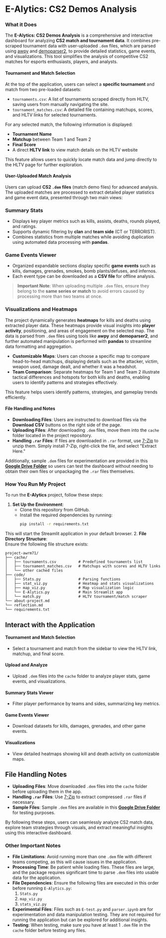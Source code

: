 # E-Alytics: CS2 Demos Analysis  

### What it Does  

The **E-Alytics: CS2 Demos Analysis** is a comprehensive and interactive dashboard for analyzing **CS2 match and tournament data**. It combines pre-scraped tournament data with user-uploaded `.dem` files, which are parsed using [awpy](https://github.com/pnxenopoulos/awpy) and [demoparser2](https://github.com/akiver/demoparser2), to provide detailed statistics, game events, and visualizations. This tool simplifies the analysis of competitive CS2 matches for esports enthusiasts, players, and analysts.


#### **Tournament and Match Selection**  
At the top of the application, users can select a **specific tournament** and match from two pre-loaded datasets:  
- `tournaments.csv`: A list of tournaments scraped directly from HLTV, saving users from manually navigating the site.  
- `tournament_matches.csv`: A detailed file containing matchups, scores, and HLTV links for selected tournaments.  

For any selected match, the following information is displayed:  
- **Tournament Name**  
- **Matchup** between Team 1 and Team 2  
- **Final Score**  
- A direct **HLTV link** to view match details on the HLTV website  

This feature allows users to quickly locate match data and jump directly to the HLTV page for further exploration.  

#### **User-Uploaded Match Analysis**  
Users can upload **CS2 `.dem` files** (match demo files) for advanced analysis. The uploaded matches are processed to extract detailed player statistics and game event data, presented through two main views:  

### **Summary Stats**  
- Displays key player metrics such as kills, assists, deaths, rounds played, and ratings.  
- Supports dynamic filtering by **clan** and **team side** (CT or TERRORIST).  
- Combines statistics from multiple matches while avoiding duplication using automated data processing with **pandas**.  

### **Game Events Viewer**  
- Organized expandable sections display specific **game events** such as kills, damages, grenades, smokes, bomb plants/defuses, and infernos.  
- Each event type can be downloaded as a **CSV file** for offline analysis.  

> **Important Note**: When uploading multiple `.dem` files, ensure they belong to the **same series or match** to avoid errors caused by processing more than two teams at once.  

### **Visualizations and Heatmaps**  
The project dynamically generates **heatmaps** for kills and deaths using extracted player data. These heatmaps provide visual insights into **player activity**, positioning, and areas of engagement on the selected map. The data is parsed from `.dem` files using tools like **awpy** and **demoparser2**, and further automated manipulation is performed with **pandas** to streamline data formatting and aggregation.  

- **Customizable Maps**: Users can choose a specific map to compare head-to-head matchups, displaying details such as the attacker, victim, weapon used, damage dealt, and whether it was a headshot.  
- **Team Comparison**: Separate heatmaps for Team 1 and Team 2 illustrate tactical differences and hotspots for both kills and deaths, enabling users to identify patterns and strategies effectively.  

This feature helps users identify patterns, strategies, and gameplay trends efficiently.  

#### **File Handling and Notes**  
- **Downloading Files**: Users are instructed to download files via the **Download CSV** buttons on the right side of the page.  
- **Uploading Files**: After downloading `.dem` files, move them into the `cache` folder located in the project repository.  
- **Handling `.rar` Files**: If files are downloaded in `.rar` format, use [7-Zip](https://www.7-zip.org/) to unzip them. Simply install 7-Zip, right-click the file, and select "Extract Here."  

Additionally, sample `.dem` files for experimentation are provided in this **[Google Drive Folder](https://drive.google.com/drive/folders/1X8OYkH8YUKpLdyED9k47Dp0YBHXQg_ne?usp=sharing)** so users can test the dashboard without needing to obtain their own files or unpackaging the `.rar` files themselves.  

### How You Run My Project  

To run the **E-Alytics** project, follow these steps:  

1. **Set Up the Environment**:  
   - Clone this repository from GitHub.  
   - Install the required dependencies by running:  
     ```bash
     pip install -r requirements.txt
     ```  
This will start the Streamlit application in your default browser.
2. **File Directory Structure**:  
   Ensure the following file structure exists:  
   ```plaintext
   project-awrm71/
   ├── cache/
   │   ├── tournaments.csv          # Predefined tournaments list
   │   ├── tournament_matches.csv   # Matchups with scores and HLTV links
   │   └── other cached files
   ├── code/
   │   ├── Stats.py                 # Parsing functions
   │   ├── stat_viz.py              # Heatmap and stats visualizations
   │   ├── map_viz.py               # Map visualization logic
   │   └── E-Alytics.py             # Main Streamlit app
   │   └── match.py                 # HLTV tournament/match scraper
   └── about-project.md
   └── reflection.md
   └── requirements.txt
   ```
## Interact with the Application

#### Tournament and Match Selection
- Select a tournament and match from the sidebar to view the HLTV link, matchup, and final score.

#### Upload and Analyze
- Upload `.dem` files into the `cache` folder to analyze player stats, game events, and visualizations.

#### Summary Stats Viewer
- Filter player performance by teams and sides, summarizing key metrics.

#### Game Events Viewer
- Download datasets for kills, damages, grenades, and other game events.

#### Visualizations
- View detailed heatmaps showing kill and death activity on customizable maps.

## File Handling Notes

- **Uploading Files**: Move downloaded `.dem` files into the `cache` folder before uploading them in the app.
- **Handling `.rar` Files**: Use [7-Zip](https://www.7-zip.org/) to extract compressed `.rar` files if necessary.
- **Sample Files**: Sample `.dem` files are available in this **[Google Drive Folder](https://drive.google.com/drive/folders/1X8OYkH8YUKpLdyED9k47Dp0YBHXQg_ne?usp=sharing)** for testing purposes.

By following these steps, users can seamlessly analyze CS2 match data, explore team strategies through visuals, and extract meaningful insights using this interactive dashboard.

### Other Important Notes

- **File Limitations**: Avoid running more than one `.dem` file with different teams competing, as this will cause issues in the application.
- **Processing Time**: Be patient while loading files. These files are large, and the package requires significant time to parse `.dem` files into usable data for the application.
- **File Dependencies**: Ensure the following files are executed in this order before running `E-Alytics.py`:
  1. `Stats.py`
  2. `map_viz.py`
  3. `stats_viz.py`
- **Experimental Files**: Files such as `E-test.py` and `parser.ipynb` are for experimentation and data manipulation testing. They are not required for running the application but can be explored for additional insights.
- **Testing**: When testing, make sure you have at least 1 `.dem` file in the `cache` folder before testing any files. 
